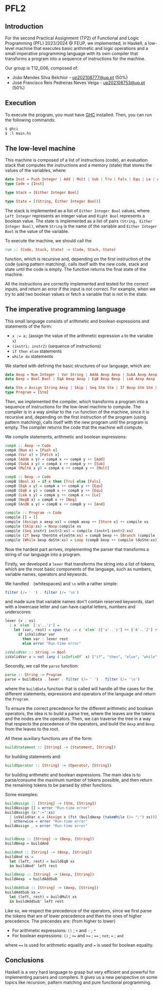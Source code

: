 # PFL2

## Introduction

For the second Practical Assignment (TP2) of Functional and Logic Programming (PFL) 2023/2024 @ FEUP, we implemented, in Haskell, a low-level machine that executes basic arithmetic and logic operations and a small imperative programming language with its own compiler that transforms a program into a sequence of instructions for the machine.

Our group is T12_G06, composed of:

- João Mendes Silva Belchior - up202108777@up.pt (50%)
- José Francisco Reis Pedreiras Neves Veiga - up202108753@up.pt (50%)

## Execution

To execute the program, you must have [GHC](https://www.haskell.org/downloads/) installed. Then, you can run the following commands:

```bash
$ ghci
$ :l main.hs
```

## The low-level machine

This machine is composed of a list of instructions (code), an evaluation stack that computes the instructions and a memory (state) that stores the values of the variables, where:

```haskell
data Inst = Push Integer | Add | Mult | Sub | Tru | Fals | Equ | Le | And | Neg | Fetch String | Store String | Noop | Branch Code Code | Loop Code Code deriving Show
type Code = [Inst]

type Stack = [Either Integer Bool]

type State = [(String, Either Integer Bool)]
```

The stack is implemented as a list of `Either Integer Bool` values, where `Left Integer` represents an integer value and `Right Bool` represents a boolean value. The state is implemented as a list of pairs `(String, Either Integer Bool)`, where `String` is the name of the variable and `Either Integer Bool` is the value of the variable.

To execute the machine, we should call the
 ```haskell
run :: (Code, Stack, State) -> (Code, Stack, State)
 ``` 
 
function, which is recursive and, depending on the first instruction of the code (using pattern matching), calls itself with the new code, stack and state until the code is empty. The function returns the final state of the machine.

All the instructions are correctly implemented and tested for the correct inputs, and return an error if the input is not correct. For example, when we try to add two boolean values or fetch a variable that is not in the state.

## The imperative programming language

This small language consists of arithmetic and boolean expressions and statements of the form:
- `x := a;` (assign the value of the arithmetic expression `a` to the variable `x`)
- `(instr1; instr2)` (sequence of instructions)
- `if then else` statements
- `while do` statements

We started with defining the basic structures of our language, which are:
```haskell
data Aexp = Num Integer | Var String | AddA Aexp Aexp | SubA Aexp Aexp | MultA Aexp Aexp deriving Show
data Bexp = Bool Bool | EqA Aexp Aexp | EqB Bexp Bexp | LeA Aexp Aexp | NegB Bexp | AndB Bexp Bexp deriving Show

data Stm = Assign String Aexp | Skip | Seq Stm Stm | If Bexp Stm Stm | While Bexp Stm deriving Show
type Program = [Stm]
```

Then, we implemented the compiler, which transforms a program into a sequence of instructions for the low-level machine to compute. The compiler is in a way similar to the `run` function of the machine, since it is recursive and, depending on the first instruction of the program (using pattern matching), calls itself with the new program until the program is empty. The compiler returns the code that the machine will compute.

We compile statements, arithmetic and boolean expressions:
```haskell
compA :: Aexp -> Code
compA (Num x) = [Push x]
compA (Var x) = [Fetch x]
compA (AddA x y) = compA x ++ compA y ++ [Add]
compA (SubA x y) = compA x ++ compA y ++ [Sub]
compA (MultA x y) = compA x ++ compA y ++ [Mult]

compB :: Bexp -> Code
compB (Bool x) = if x then [Tru] else [Fals]
compB (EqA x y) = compA x ++ compA y ++ [Equ]
compB (EqB x y) = compB x ++ compB y ++ [Equ]
compB (LeA x y) = compA y ++ compA x ++ [Le]
compB (NegB x) = compB x ++ [Neg]
compB (AndB x y) = compB x ++ compB y ++ [And]

compile :: Program -> Code
compile [] = []
compile (Assign x aexp:xs) = compA aexp ++ [Store x] ++ compile xs
compile (Skip:xs) = Noop:compile xs
compile (Seq instr1 instr2:xs) = compile (instr1:instr2:xs)
compile (If bexp thenStm elseStm:xs) = compB bexp ++ [Branch (compile (thenStm:xs)) (compile (elseStm:xs))]
compile (While bexp doStm:xs) = Loop (compB bexp ++ compile (doStm:xs)) [Noop] : compile xs
```

Now the hardest part arrives, implementing the parser that transforms a string of our language into a program.

Firstly, we developed a `lexer` that transforms the string into a list of tokens, which are the most basic components of the language, such as numbers, variable names, operators and keywords.

We handled ` ` (whitespaces) and `\n` with a rather simple:
```haskell
filter (/= ' ') . filter (/= '\n')
```

and made sure that variable names don't contain reserved keywords, start with a lowercase letter and can have capital letters, numbers and underscores:
```haskell
lexer (x : xs)
  | x `elem` ['a'..'z'] = 
    let (var, rest) = span (\c -> c `elem` (['a'..'z'] ++ ['A'..'Z'] ++ ['0'..'9'] ++ ['_'])) (x:xs) in
      if isValidVar var
        then var : lexer rest 
        else error "Run-time error"

isValidVar :: String -> Bool
isValidVar x = not (any (`isInfixOf` x) ["if", "then", "else", "while", "not", "and", "True", "False", "do"])
```

Secondly, we call the `parse` function:
```haskell
parse :: String -> Program
parse = buildData . lexer . filter (/= ' ') . filter (/= '\n')
```

where the `buildData` function that is called will handle all the cases for the different statements, expressions and operators of the language and return the `Program`.

To ensure the correct precedence for the different arithmetic and boolean operators, the idea is to build a parse tree, where the leaves are the tokens and the nodes are the operators. Then, we can traverse the tree in a way that respects the precedence of the operators, and build the `Aexp` and `Bexp` from the leaves to the root.

All these auxiliary functions are of the form:
```haskell
buildStatement :: [String] -> (Statement, [String])
```

for building statements and:
```haskell
buildOperator :: [String] -> (Operator, [String])
```

for building arithmetic and boolean expressions. The main idea is to parse/consume the maximum number of tokens possible, and then return the remaining tokens to be parsed by other functions.

Some examples:
```haskell
buildAssign :: [String] -> (Stm, [String])
buildAssign [] = error "Run-time error"
buildAssign (x:":=":xs)
  | isValidVar x = (Assign x (fst (buildAexp (takeWhile (/= ";") xs))), tail (dropWhile (/= ";") xs))
  | otherwise = error "Run-time error"
buildAssign _ = error "Run-time error"
```

```haskell

buildBexp :: [String] -> (Bexp, [String])
buildBexp = buildAnd

buildAnd :: [String] -> (Bexp, [String])
buildAnd xs = 
  let (left, rest) = buildEqB xs
  in buildAnd' left rest
```

```haskell
buildAexp :: [String] -> (Aexp, [String])
buildAexp  = buildAddSub 

buildAddSub :: [String] -> (Aexp, [String])
buildAddSub xs = 
  let (left, rest) = buildMult xs
  in buildAddSub' left rest
```

Like so, we respect the precedence of the operators, since we first parse the tokens that are of lower precedence and then the ones of higher precedence.
The precendes are: (from higher to lower)
- For arithmetic expressions: `()` ; `+` and `-` ; `*`
- For boolean expressions: `()` ; `<=` and `>=` ; `==` ; `not`; `=` ; `and`

where `==` is used for arithmetic equality and `=` is used for boolean equality.

## Conclusions

Haskell is a very hard language to grasp but very efficient and powerful for implementing parsers and compilers. It gives us a new perspective on some topics like recursion, pattern matching and pure functional programming.











